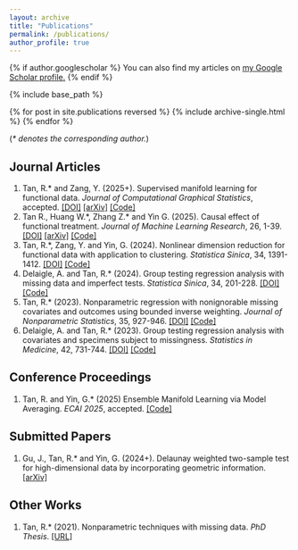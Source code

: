 ```yaml
---
layout: archive
title: "Publications"
permalink: /publications/
author_profile: true
---
```


{% if author.googlescholar %}
  You can also find my articles on <u><a href="{{author.googlescholar}}">my Google Scholar profile</a>.</u>
{% endif %}

{% include base_path %}

{% for post in site.publications reversed %}
  {% include archive-single.html %}
{% endfor %}

(*\* denotes the corresponding author.*)

## Journal Articles

1. Tan, R.\* and Zang, Y. (2025+). Supervised manifold learning for functional data. *Journal of Computational Graphical Statistics*, accepted. [[DOI]](https://doi.org/10.1080/10618600.2025.2576163) [[arXiv]](https://arxiv.org/abs/2503.17943) [[Code]](https://github.com/ruoxut/FunctionalManifoldLearning)
2. Tan R., Huang W.\*, Zhang Z.\* and Yin G. (2025). Causal effect of functional treatment. *Journal of Machine Learning Research*, 26, 1-39. [[DOI]](https://jmlr.org/papers/v26/23-0381.html) [[arXiv]](https://arxiv.org/abs/2210.00242) [[Code]](https://github.com/ruoxut/FunctionalTreatment)
3. Tan, R.\*, Zang, Y. and Yin, G. (2024). Nonlinear dimension reduction for functional data with application to clustering. *Statistica Sinica*, 34, 1391-1412. [[DOI]](https://doi.org/10.5705/ss.202021.0393) [[Code]](https://github.com/ruoxut/FunctionalManifoldLearning)
4. Delaigle, A. and Tan, R.\* (2024). Group testing regression analysis with missing data and imperfect tests. *Statistica Sinica*, 34, 201-228. [[DOI]](https://doi.org/10.5705/ss.202021.0382) [[Code]](https://github.com/ruoxut/GroupTestingMissingD)
5. Tan, R.\* (2023). Nonparametric regression with nonignorable missing covariates and outcomes using bounded inverse weighting. *Journal of Nonparametric Statistics*, 35, 927-946. [[DOI]](https://doi.org/10.1080/10485252.2023.2215341) [[Code]](https://github.com/ruoxut/MissingBothXY)
6. Delaigle, A. and Tan, R.\* (2023). Group testing regression analysis with covariates and specimens subject to missingness. *Statistics in Medicine*, 42, 731-744. [[DOI]](http://doi.org/10.1002/sim.9640) [[Code]](https://github.com/ruoxut/GroupTestingBothMissing)

## Conference Proceedings

1. Tan, R. and Yin, G.\* (2025) Ensemble Manifold Learning via Model Averaging. *ECAI 2025*, accepted. [[Code]](https://github.com/ruoxut/ModelAveManifd)

## Submitted Papers

1. Gu, J., Tan, R.\* and Yin, G. (2024+). Delaunay weighted two-sample test for high-dimensional data by incorporating geometric information. [[arXiv]](https://arxiv.org/abs/2404.03198)

## Other Works

1. Tan, R.\* (2021). Nonparametric techniques with missing data. *PhD Thesis*. [[URL]](http://hdl.handle.net/11343/276263)
